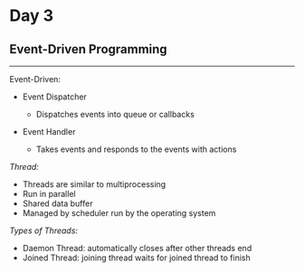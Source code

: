 # Day 3
## Event-Driven Programming
---------------------

Event-Driven:
- Event Dispatcher
    - Dispatches events into queue or callbacks

- Event Handler
    - Takes events and responds to the events with actions


*Thread:*
- Threads are similar to multiprocessing
- Run in parallel
- Shared data buffer
- Managed by scheduler run by the operating system


*Types of Threads:*
- Daemon Thread: automatically closes after other threads end
- Joined Thread: joining thread waits for joined thread to finish
